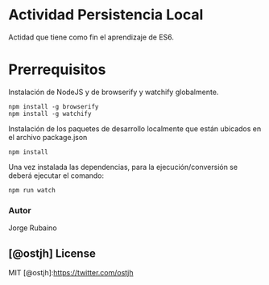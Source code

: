 # Actividad Persistencia Local

Actidad que tiene como fin el aprendizaje de ES6.

# Prerrequisitos

Instalación de NodeJS y de browserify y watchify globalmente.

```
npm install -g browserify
npm install -g watchify
```

Instalación de los paquetes de desarrollo localmente que están ubicados en el archivo package.json

```
npm install
```

Una vez instalada las dependencias, para la ejecución/conversión se deberá ejecutar el comando:

```
npm run watch
```

### Autor
Jorge Rubaino

[@ostjh]
License
----
MIT
[@ostjh]:https://twitter.com/ostjh
